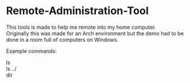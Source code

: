 # Remote-Administration-Tool
This tools is made to help me remote into my home computer. <br />
Originally this was made for an Arch environment but the demo had to be done in a room full of computers on Windows. <br />

Example commands:

ls<br />
ls ../ <br />
dir <br />
